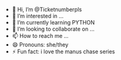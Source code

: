 - 👋 Hi, I’m @Ticketnumberpls
- 👀 I’m interested in ...
- 🌱 I’m currently learning PYTHON
- 💞️ I’m looking to collaborate on ...
- 📫 How to reach me ...
- 😄 Pronouns: she/they
- ⚡ Fun fact: i love the manus chase series

<!---
Ticketnumberpls/Ticketnumberpls is a ✨ special ✨ repository because its `README.md` (this file) appears on your GitHub profile.
You can click the Preview link to take a look at your changes.
--->
